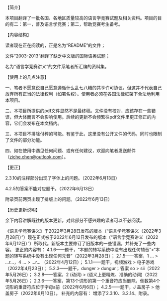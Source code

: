 【简介】

本项目翻译了一批各国、各地区质量较高的语言学竞赛试题及相关资料。项目的目的有二：第一，普及语言学竞赛；第二，帮助竞赛考生备考。


【内容结构】

读者现在正在阅读的，正是名为“README”的文件；

文件“2003-2013”翻译了缺乏中文版的国际语奥试题；

名为“语言学竞赛讲义”的文件系笔者所汇编的资料集。


【使用上的几点注意】

一、笔者不愿意说自己愿意遵循什么乱七八糟的共享许可协议，但这并不代表自己放弃所有正当的法律权利（如署名权）。使用者必须在各国法律框架下合法地利用本项目。

二、本项目所提供的pdf文件显然不是最终稿。文件没有校对，应该存在一些错误，但大体而言不会影响使用。后续的更新不会频繁往pdf文件里更正修正的内容，它们会发布在本文档内。

三、本项目不排除付梓的可能。有鉴于此，这里没有公开文件的代码，同时也限制了文件的部分功能。

四、如在使用中遇见任何问题、或有任何建议，欢迎向笔者发送邮件（ziche.chen@outlook.com）。


【更正】

2.3.10的注释部分出现了字体上的问题。（2022年6月13日）

4.2.5的答案不能对应题干。（2022年6月13日）

附录页前两页出现了排版上的问题。（2022年6月13日）


【历史更新说明】

余下内容讲解既往的版本更新。对此部分不感兴趣的读者可以不必阅读。

《语言学竞赛讲义》于2022年3月28日发布的版本（“语言学竞赛讲义（2022年3月28日）”）现在正式被于2022年6月12日发布的版本（“语言学竞赛讲义（2022年6月12日）”）所取代。新版本主要修订了旧版本的一些错漏，并补充了一些内容。
更正的内容有：
    4.1.6——题干，“本题的转写系统中没有出现任何辅音”>“本题的转写系统中没有出现任何元音”（2022年3月28日）；
    2.1.5——答案，1 ... > ...r...，4 ... > ...r...  （2022年4月12日）；
    5.1.1——题干，视频游戏 > 电子游戏（2022年4月23日）；
    5.2.3——题干，dunger > dungur；答案 so > sii（2022年5月26日）；
    3.2.8——答案，2 (动词) > (语义上更精炼、准确的动词)（2022年5月26日）；
    2.3.6——答案，第13个词形的第一个重音符应当删除，倒数第4个词形的重音符应位于字母a前（2022年6月6日）；
    4.2.5——题干，J 盖房子 > 他盖房子（2022年6月10日）。
补充的内容有：
    增添了2.3.10、3.2.14、附录。
